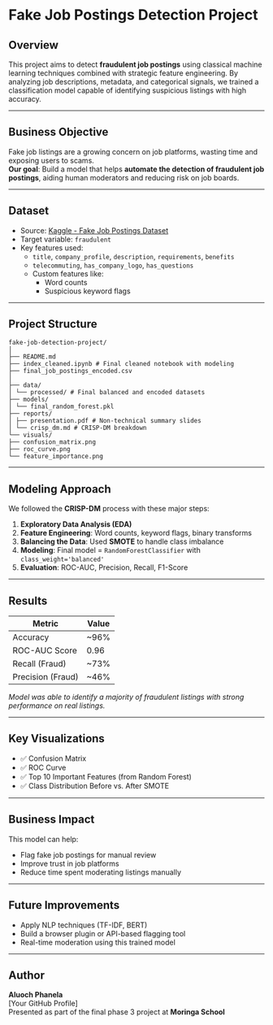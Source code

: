 # Fake Job Postings Detection Project

## Overview

This project aims to detect **fraudulent job postings** using classical machine learning techniques combined with strategic feature engineering. By analyzing job descriptions, metadata, and categorical signals, we trained a classification model capable of identifying suspicious listings with high accuracy.

---

## Business Objective

Fake job listings are a growing concern on job platforms, wasting time and exposing users to scams.  
**Our goal**: Build a model that helps **automate the detection of fraudulent job postings**, aiding human moderators and reducing risk on job boards.

---

## Dataset

- Source: [Kaggle - Fake Job Postings Dataset](https://www.kaggle.com/datasets/shivamb/real-or-fake-fake-jobposting-prediction)
- Target variable: `fraudulent`  
- Key features used:
  - `title`, `company_profile`, `description`, `requirements`, `benefits`
  - `telecommuting`, `has_company_logo`, `has_questions`
  - Custom features like:
    - Word counts
    - Suspicious keyword flags

---

## Project Structure
```
fake-job-detection-project/
│
├── README.md
├── index_cleaned.ipynb # Final cleaned notebook with modeling
├── final_job_postings_encoded.csv
│
├── data/
│ └── processed/ # Final balanced and encoded datasets
├── models/
│ └── final_random_forest.pkl
├── reports/
│ ├── presentation.pdf # Non-technical summary slides
│ └── crisp_dm.md # CRISP-DM breakdown
└── visuals/
├── confusion_matrix.png
├── roc_curve.png
└── feature_importance.png

```
---

## Modeling Approach

We followed the **CRISP-DM** process with these major steps:

1. **Exploratory Data Analysis (EDA)**  
2. **Feature Engineering**: Word counts, keyword flags, binary transforms  
3. **Balancing the Data**: Used **SMOTE** to handle class imbalance  
4. **Modeling**: Final model = `RandomForestClassifier` with `class_weight='balanced'`  
5. **Evaluation**: ROC-AUC, Precision, Recall, F1-Score

---

##  Results

| Metric        | Value |
|---------------|--------|
| Accuracy      | ~96% |
| ROC-AUC Score | 0.96 |
| Recall (Fraud)| ~73% |
| Precision (Fraud)| ~46% |

*Model was able to identify a majority of fraudulent listings with strong performance on real listings.*

---

## Key Visualizations

- ✅ Confusion Matrix  
- ✅ ROC Curve  
- ✅ Top 10 Important Features (from Random Forest)  
- ✅ Class Distribution Before vs. After SMOTE  

---

## Business Impact

This model can help:
- Flag fake job postings for manual review
- Improve trust in job platforms
- Reduce time spent moderating listings manually

---

## Future Improvements

- Apply NLP techniques (TF-IDF, BERT)
- Build a browser plugin or API-based flagging tool
- Real-time moderation using this trained model

---

## Author

**Aluoch Phanela**  
[Your GitHub Profile]  
Presented as part of the final phase 3 project at **Moringa School**



